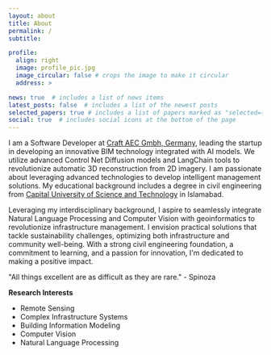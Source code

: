 ```yaml
---
layout: about
title: About
permalink: /
subtitle: 

profile:
  align: right
  image: profile_pic.jpg
  image_circular: false # crops the image to make it circular
  address: >

news: true  # includes a list of news items
latest_posts: false  # includes a list of the newest posts
selected_papers: true # includes a list of papers marked as "selected={true}"
social: true  # includes social icons at the bottom of the page
---
```

I am a Software Developer at [Craft AEC Gmbh, Germany](https://firmeneintrag.creditreform.de/76139/7110491136/CRAFT_AEC_GMBH), leading the startup in developing an innovative BIM technology integrated with AI models. We utilize advanced Control Net Diffusion models and LangChain tools to revolutionize automatic 3D reconstruction from 2D imagery. I am passionate about leveraging advanced technologies to develop intelligent management solutions. My educational background includes a degree in civil engineering from [Capital University of Science and Technology](https://cust.edu.pk) in Islamabad.

Leveraging my interdisciplinary background, I aspire to seamlessly integrate Natural Language Processing and Computer Vision with geoinformatics to revolutionize infrastructure management. I envision practical solutions  that tackle sustainability challenges, optimizing both infrastructure and community well-being. With a strong civil engineering foundation, a commitment to learning, and a passion for innovation, I'm dedicated to making a positive impact. 

"All things excellent are as difficult as they are rare." - Spinoza

**Research Interests**
* Remote Sensing
* Complex Infrastructure Systems
* Building Information Modeling
* Computer Vision
* Natural Language Processing